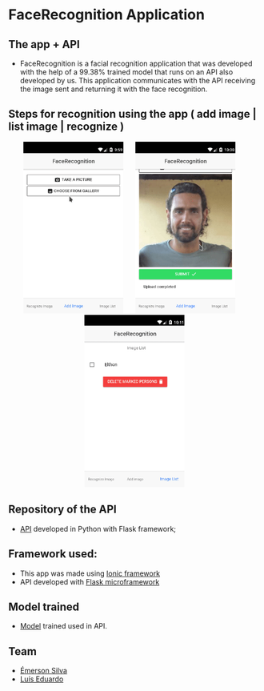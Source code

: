 # FaceRecognition Application

## The app + API 

- FaceRecognition is a facial recognition application that was developed with the help of a 99.38% trained model that runs on an API also developed by us. This application communicates with the API receiving the image sent and returning it with the face recognition.

## Steps for recognition using the app ( add image | list image | recognize )

<div align="center">
    <div style="display:inline; padding-right:20px">
        <img src=".image-readme/add-image.gif" width="200" >
    </div>
    <div style="display:inline; padding-right:20px">
     <img src=".image-readme/list-image.gif" width="200">
    </div>
    <div style="display:inline">
    <img src=".image-readme/recognition-face.gif" width="200">
    </div>
</div>


## Repository of the API
- [API](https://github.com/silvaemerson/face_recognition_api) developed in Python with Flask framework;


## Framework used: 
- This app was made using [Ionic framework](https://github.com/ionic-team/ionic)
- API developed with [Flask microframework](http://flask.pocoo.org/) 

## Model trained 
- [Model](https://github.com/ageitgey/face_recognition) trained used in API.

## Team 

- [Émerson Silva](https://github.com/SilvaEmerson)
- [Luís Eduardo](https://github.com/luiseduardogfranca)


